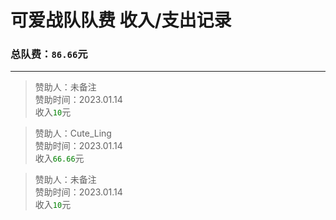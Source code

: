 # 可爱战队队费 收入/支出记录

### 总队费：`86.66`元
______
> 赞助人：未备注  
> 赞助时间：2023.01.14  
> 收入<font color=#008000>`10`</font>元

> 赞助人：Cute_Ling  
> 赞助时间：2023.01.14  
> 收入<font color=#008000>`66.66`</font>元

> 赞助人：未备注  
> 赞助时间：2023.01.14  
> 收入<font color=#008000>`10`</font>元

